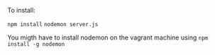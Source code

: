 To install:

`npm install`
`nodemon server.js`

You migth have to install nodemon on the vagrant machine using
`npm install -g nodemon`


